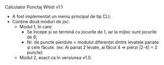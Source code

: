 Calculator Punctaj Whist v1.1

- A fost implementat un meniu principal de tip CLI;
- Conține două moduri de joc:
	- Modul 1, în care:
		- Se începe și se termină cu jocurile de 1, iar la mijloc sunt jocurile de 8;
		- Nr. de puncte pierdute = modulul diferenței dintre levatele pariate și cele făcute.
			(ex: Ai pariat 2 levate, ai făcut 4 => pierzi |2-4| = 2 puncte)
	- Modul 2, exact ca în versiunea v1.0.